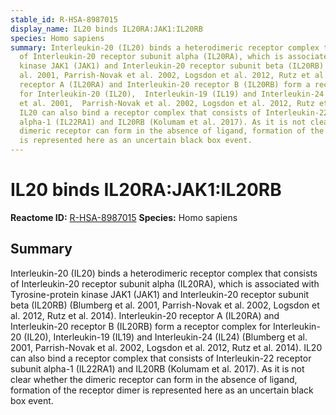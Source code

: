 ```yaml
---
stable_id: R-HSA-8987015
display_name: IL20 binds IL20RA:JAK1:IL20RB
species: Homo sapiens
summary: Interleukin-20 (IL20) binds a heterodimeric receptor complex that consists
  of Interleukin-20 receptor subunit alpha (IL20RA), which is associated with Tyrosine-protein
  kinase JAK1 (JAK1) and Interleukin-20 receptor subunit beta (IL20RB) (Blumberg et
  al. 2001, Parrish-Novak et al. 2002, Logsdon et al. 2012, Rutz et al. 2014). Interleukin-20
  receptor A (IL20RA) and Interleukin-20 receptor B (IL20RB) form a receptor complex
  for Interleukin-20 (IL20),  Interleukin-19 (IL19) and Interleukin-24 (IL24) (Blumberg
  et al. 2001,  Parrish-Novak et al. 2002, Logsdon et al. 2012, Rutz et al. 2014).
  IL20 can also bind a receptor complex that consists of Interleukin-22 receptor subunit
  alpha-1 (IL22RA1) and IL20RB (Kolumam et al. 2017). As it is not clear whether the
  dimeric receptor can form in the absence of ligand, formation of the receptor dimer
  is represented here as an uncertain black box event.
---
```


# IL20 binds IL20RA:JAK1:IL20RB
**Reactome ID:** [R-HSA-8987015](https://reactome.org/content/detail/R-HSA-8987015)
**Species:** Homo sapiens

## Summary

Interleukin-20 (IL20) binds a heterodimeric receptor complex that consists of Interleukin-20 receptor subunit alpha (IL20RA), which is associated with Tyrosine-protein kinase JAK1 (JAK1) and Interleukin-20 receptor subunit beta (IL20RB) (Blumberg et al. 2001, Parrish-Novak et al. 2002, Logsdon et al. 2012, Rutz et al. 2014). Interleukin-20 receptor A (IL20RA) and Interleukin-20 receptor B (IL20RB) form a receptor complex for Interleukin-20 (IL20),  Interleukin-19 (IL19) and Interleukin-24 (IL24) (Blumberg et al. 2001,  Parrish-Novak et al. 2002, Logsdon et al. 2012, Rutz et al. 2014). IL20 can also bind a receptor complex that consists of Interleukin-22 receptor subunit alpha-1 (IL22RA1) and IL20RB (Kolumam et al. 2017). As it is not clear whether the dimeric receptor can form in the absence of ligand, formation of the receptor dimer is represented here as an uncertain black box event.

